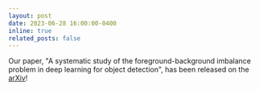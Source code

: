 ```yaml
---
layout: post
date: 2023-06-28 16:00:00-0400
inline: true
related_posts: false
---
```


Our paper, "A systematic study of the foreground-background imbalance problem in deep learning for object detection", has been released on the [arXiv](https://arxiv.org/abs/2306.16539)!